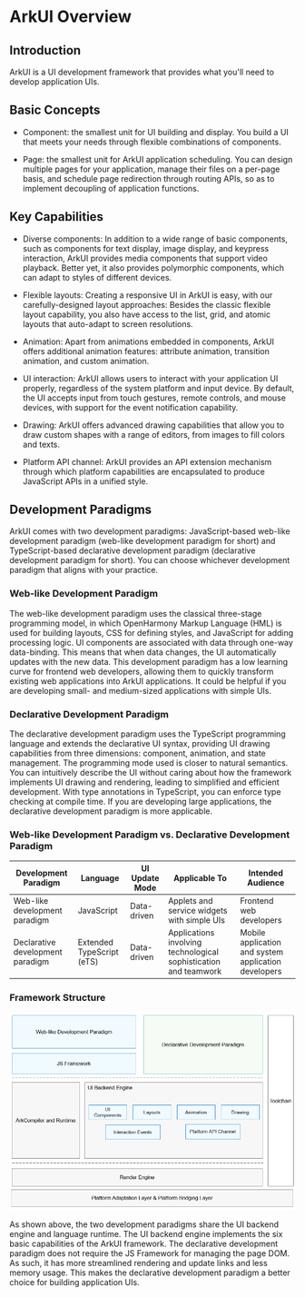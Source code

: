 # ArkUI Overview


## Introduction

ArkUI is a UI development framework that provides what you'll need to develop application UIs.


## Basic Concepts

- Component: the smallest unit for UI building and display. You build a UI that meets your needs through flexible combinations of components.

- Page: the smallest unit for ArkUI application scheduling. You can design multiple pages for your application, manage their files on a per-page basis, and schedule page redirection through routing APIs, so as to implement decoupling of application functions.


## Key Capabilities

- Diverse components: In addition to a wide range of basic components, such as components for text display, image display, and keypress interaction, ArkUI provides media components that support video playback. Better yet, it also provides polymorphic components, which can adapt to styles of different devices.

- Flexible layouts: Creating a responsive UI in ArkUI is easy, with our carefully-designed layout approaches: Besides the classic flexible layout capability, you also have access to the list, grid, and atomic layouts that auto-adapt to screen resolutions.

- Animation: Apart from animations embedded in components, ArkUI offers additional animation features: attribute animation, transition animation, and custom animation.

- UI interaction: ArkUI allows users to interact with your application UI properly, regardless of the system platform and input device. By default, the UI accepts input from touch gestures, remote controls, and mouse devices, with support for the event notification capability.

- Drawing: ArkUI offers advanced drawing capabilities that allow you to draw custom shapes with a range of editors, from images to fill colors and texts.

- Platform API channel: ArkUI provides an API extension mechanism through which platform capabilities are encapsulated to produce JavaScript APIs in a unified style.


## Development Paradigms

ArkUI comes with two development paradigms: JavaScript-based web-like development paradigm (web-like development paradigm for short) and TypeScript-based declarative development paradigm (declarative development paradigm for short). You can choose whichever development paradigm that aligns with your practice.


### Web-like Development Paradigm

The web-like development paradigm uses the classical three-stage programming model, in which OpenHarmony Markup Language (HML) is used for building layouts, CSS for defining styles, and JavaScript for adding processing logic. UI components are associated with data through one-way data-binding. This means that when data changes, the UI automatically updates with the new data. This development paradigm has a low learning curve for frontend web developers, allowing them to quickly transform existing web applications into ArkUI applications. It could be helpful if you are developing small- and medium-sized applications with simple UIs.


### Declarative Development Paradigm

The declarative development paradigm uses the TypeScript programming language and extends the declarative UI syntax, providing UI drawing capabilities from three dimensions: component, animation, and state management. The programming mode used is closer to natural semantics. You can intuitively describe the UI without caring about how the framework implements UI drawing and rendering, leading to simplified and efficient development. With type annotations in TypeScript, you can enforce type checking at compile time. If you are developing large applications, the declarative development paradigm is more applicable.


### Web-like Development Paradigm vs. Declarative Development Paradigm

  | Development Paradigm | Language | UI Update Mode | Applicable To | Intended Audience | 
| -------- | -------- | -------- | -------- | -------- |
| Web-like development paradigm | JavaScript | Data-driven | Applets and service widgets with simple UIs | Frontend web developers | 
| Declarative development paradigm | Extended TypeScript (eTS) | Data-driven | Applications involving technological sophistication and teamwork | Mobile application and system application developers | 


### Framework Structure

![en-us_image_0000001267647869](figures/en-us_image_0000001267647869.png)

As shown above, the two development paradigms share the UI backend engine and language runtime. The UI backend engine implements the six basic capabilities of the ArkUI framework. The declarative development paradigm does not require the JS Framework for managing the page DOM. As such, it has more streamlined rendering and update links and less memory usage. This makes the declarative development paradigm a better choice for building application UIs.
